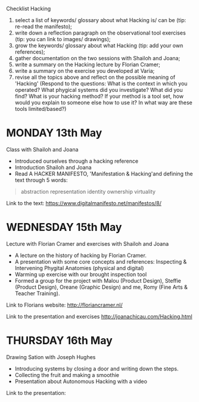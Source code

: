 Checklist Hacking
1. select a list of keywords/ glossary about what Hacking is/ can be (tip: re-read the manifesto);
2. write down a reflection paragraph on the observational tool exercises (tip: you can link to images/ drawings);
3. grow the keywords/ glossary about what Hacking (tip: add your own references);
4. gather documentation on the two sessions with Shailoh and Joana;
5. write a summary on the Hacking lecture by Florian Cramer;
6. write a summary on the exercise you developed at Varia;
7. revise all the topics above and reflect on the possible meaning of 'Hacking' (Respond to the questions: What is the context in which you operated? What phygical systems did you investigate? What did you find? What is your hacking method? If your method is a tool set, how would you explain to someone else how to use it? In what way are these tools limited/based?)

# MONDAY 13th May
Class with Shailoh and Joana

- Introduced ourselves through a hacking reference
- Introduction Shailoh and Joana
- Read A HACKER MANIFESTO, 'Manifestation & Hacking'and defining the text through 5 words:
> abstraction
> representation
> identity
> ownership
> virtuality

Link to the text: https://www.digitalmanifesto.net/manifestos/8/

# WEDNESDAY 15th May
Lecture with Florian Cramer and exercises with Shailoh and Joana

- A lecture on the history of hacking by Florian Cramer.
- A presentation with some core concepts and references: Inspecting & Intervening Phygital Anatomies (physical and digital)
- Warming up exercise with our brought inspection tool
- Formed a group for the project with Malou (Product Design), Steffie (Product Design), Oreane (Graphic Design) and me, Romy (Fine Arts & Teacher Training).

Link to Florians website: http://floriancramer.nl/

Link to the presentation and exercises http://joanachicau.com/Hacking.html

# THURSDAY 16th May
Drawing Sation with Joseph Hughes

- Introducing systems by closing a door and writing down the steps.
- Collecting the fruit and making a smoothie
- Presentation about Autonomous Hacking with a video

Link to the presentation: 
